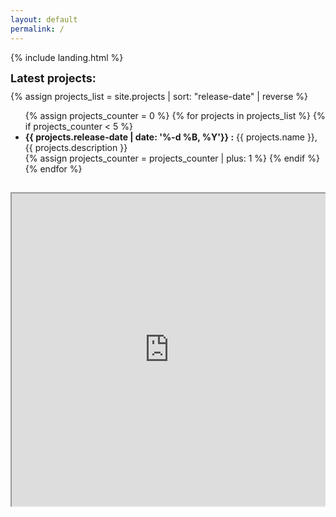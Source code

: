```yaml
---
layout: default
permalink: /
---
```


{% include landing.html %}



<div style="font-size: 18px; font-weight: bold; padding-bottom: 10px;">Latest projects:</div>
{% assign projects_list = site.projects | sort: "release-date" | reverse %}

<ul>
{% assign projects_counter = 0 %}
{% for projects in projects_list %} 
    {% if projects_counter < 5 %}
        <li><b>{{ projects.release-date | date: '%-d %B, %Y'}} :</b> {{ projects.name }}, {{ projects.description }} </li>
        {% assign projects_counter = projects_counter | plus: 1 %} 
    {% endif %} 
{% endfor %}
</ul>

<div align = "center" style ="padding-top : 3%; position = relative; overflow : hidden;">
    <iframe style ="width : 100%; height :500px;"
        src="https://www.google.com/maps/d/embed?mid=1IDVrNma3ORrPVoXOg7vDJWTnHwe65z0&output=embed&ehbc=2E312F">
    </iframe>
</div>
